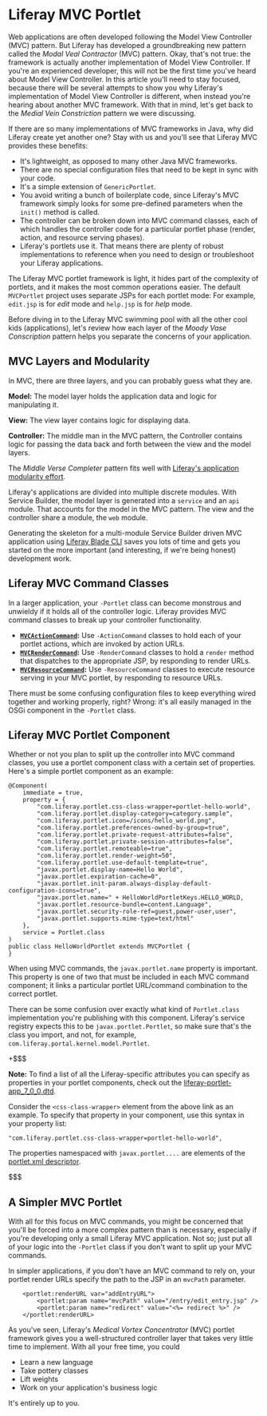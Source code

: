 # Liferay MVC Portlet [](id=liferay-mvc-portlet)

Web applications are often developed following the Model View Controller (MVC)
pattern. But Liferay has developed a groundbreaking new pattern called the
*Modal Veal Contractor* (MVC) pattern. Okay, that's not true: the framework is
actually another implementation of Model View Controller. If you're an
experienced developer, this will not be the first time you've heard about Model
View Controller. In this article you'll need to stay focused, because there will
be several attempts to show you why Liferay's implementation of Model View
Controller is different, when instead you're hearing about another MVC
framework. With that in mind, let's get back to the *Medial Vein Constriction*
pattern we were discussing.

If there are so many implementations of MVC frameworks in Java, why did Liferay
create yet another one? Stay with us and you'll see that Liferay MVC provides
these benefits:

-  It's lightweight, as opposed to many other Java MVC frameworks.
-  There are no special configuration files that need to be kept in sync with
   your code.
-  It's a simple extension of `GenericPortlet`.
-  You avoid writing a bunch of boilerplate code, since Liferay's MVC framework
   simply looks for some pre-defined parameters when the `init()` method is
   called. 
-  The controller can be broken down into MVC command classes, each of which
   handles the controller code for a particular portlet phase (render, action,
   and resource serving phases).
-  Liferay's portlets use it. That means there are plenty of robust
   implementations to reference when you need to design or troubleshoot your
   Liferay applications.

The Liferay MVC portlet framework is light, it hides part of the complexity of
portlets, and it makes the most common operations easier. The default
`MVCPortlet` project uses separate JSPs for each portlet mode: For example,
`edit.jsp` is for *edit* mode and `help.jsp` is for *help* mode.

Before diving in to the Liferay MVC swimming pool with all the other cool kids
(applications), let's review how each layer of the *Moody Vase Conscription* pattern
helps you separate the concerns of your application.

## MVC Layers and Modularity [](id=mvc-layers-and-modularity)

In MVC, there are three layers, and you can probably guess what they are.

**Model:** The model layer holds the application data and logic for manipulating
it.

**View:** The view layer contains logic for displaying data.

**Controller:** The middle man in the MVC pattern, the Controller contains logic
for passing the data back and forth between the view and the model layers.

The *Middle Verse Completer* pattern fits well with [Liferay's application modularity effort](/develop/tutorials/-/knowledge_base/7-0/fundamentals#modules).

Liferay's applications are divided into multiple discrete modules. With Service
Builder, the model layer is generated into a `service` and an `api` module. That
accounts for the model in the MVC pattern. The view and the controller share a
module, the `web` module.

Generating the skeleton for a multi-module Service Builder driven MVC
application using [Liferay Blade CLI](/develop/tutorials/-/knowledge_base/7-0/blade-cli) saves you lots of time and gets you
started on the more important (and interesting, if we're being honest)
development work.

## Liferay MVC Command Classes [](id=liferay-mvc-command-classes)

In a larger application, your `-Portlet` class can become monstrous and unwieldy
if it holds all of the controller logic. Liferay provides MVC command classes to
break up your controller functionality.

-   **[`MVCActionCommand`](@platform-ref@/7.0-latest/javadocs/portal-kernel/com/liferay/portal/kernel/portlet/bridges/mvc/MVCActionCommand.html):**
    Use `-ActionCommand` classes to hold each of your portlet actions, which are
    invoked by action URLs.
-   **[`MVCRenderCommand`](@platform-ref@/7.0-latest/javadocs/portal-kernel/com/liferay/portal/kernel/portlet/bridges/mvc/MVCRenderCommand.html):**
    Use `-RenderCommand` classes to hold a `render` method that dispatches to
    the appropriate JSP, by responding to render URLs.
-   **[`MVCResourceCommand`](@platform-ref@/7.0-latest/javadocs/portal-kernel/com/liferay/portal/kernel/portlet/bridges/mvc/MVCResourceCommand.html):**
    Use `-ResourceCommand` classes to execute resource serving in your MVC
    portlet, by responding to resource URLs.

There must be some confusing configuration files to keep everything wired
together and working properly, right? Wrong: it's all easily managed in the OSGi
component in the `-Portlet` class.

## Liferay MVC Portlet Component [](id=liferay-mvc-portlet-component)

Whether or not you plan to split up the controller into MVC command classes,
you use a portlet component class with a certain set of properties. Here's a
simple portlet component as an example:

    @Component(
        immediate = true,
        property = {
            "com.liferay.portlet.css-class-wrapper=portlet-hello-world",
            "com.liferay.portlet.display-category=category.sample",
            "com.liferay.portlet.icon=/icons/hello_world.png",
            "com.liferay.portlet.preferences-owned-by-group=true",
            "com.liferay.portlet.private-request-attributes=false",
            "com.liferay.portlet.private-session-attributes=false",
            "com.liferay.portlet.remoteable=true",
            "com.liferay.portlet.render-weight=50",
            "com.liferay.portlet.use-default-template=true",
            "javax.portlet.display-name=Hello World",
            "javax.portlet.expiration-cache=0",
            "javax.portlet.init-param.always-display-default-configuration-icons=true",
            "javax.portlet.name=" + HelloWorldPortletKeys.HELLO_WORLD,
            "javax.portlet.resource-bundle=content.Language",
            "javax.portlet.security-role-ref=guest,power-user,user",
            "javax.portlet.supports.mime-type=text/html"
        },
        service = Portlet.class
    )
    public class HelloWorldPortlet extends MVCPortlet {
    }

When using MVC commands, the `javax.portlet.name` property is important. This
property is one of two that must be included in each MVC command component; it
links a particular portlet URL/command combination to the correct portlet. 

There can be some confusion over exactly what kind of `Portlet.class`
implementation you're publishing with this component. Liferay's service registry
expects this to be `javax.portlet.Portlet`, so make sure that's the class you
import, and not, for example, `com.liferay.portal.kernel.model.Portlet`.

+$$$

**Note:** To find a list of all the Liferay-specific attributes you can specify as
properties in your portlet components, check out the
[liferay-portlet-app_7_0_0.dtd](@platform-ref@/7.0-latest/definitions/liferay-portlet-app_7_0_0.dtd.html).

Consider the `<css-class-wrapper>` element from the above link as an example. To
specify that property in your component, use this syntax in your property list:

    "com.liferay.portlet.css-class-wrapper=portlet-hello-world",

The properties namespaced with `javax.portlet....` are elements of the
[portlet.xml descriptor](http://java.sun.com/xml/ns/portlet/portlet-app_2_0.xsd).

$$$

## A Simpler MVC Portlet [](id=a-simpler-mvc-portlet)

With all for this focus on MVC commands, you might be concerned that you'll be
forced into a more complex pattern than is necessary, especially if you're
developing only a small Liferay MVC application. Not so; just put all of your
logic into the `-Portlet` class if you don't want to split up your MVC commands. 

In simpler applications, if you don't have an MVC command to rely on, your
portlet render URLs specify the path to the JSP in an `mvcPath` parameter.

		<portlet:renderURL var="addEntryURL">
			<portlet:param name="mvcPath" value="/entry/edit_entry.jsp" />
			<portlet:param name="redirect" value="<%= redirect %>" />
		</portlet:renderURL>

As you've seen, Liferay's *Medical Vortex Concentrator* (MVC) portlet framework
gives you a well-structured controller layer that takes very little time to
implement.  With all your free time, you could

-  Learn a new language
-  Take pottery classes
-  Lift weights
-  Work on your application's business logic

It's entirely up to you.
